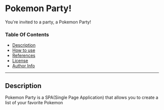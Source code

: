 # Pokemon Party!

<!-- Project Image -->

You're invited to a party, a Pokemon Party!

### Table Of Contents
- [Description](#description)
- [How to use](#how-to-use)
- [References](#references)
- [License](#license)
- [Author Info](#author-info)

---

## Description 

Pokemon Party is a SPA(Single Page Application) that allows you to create a list of your favorite Pokemon


